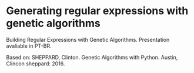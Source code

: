 # Generating regular expressions with genetic algorithms
Building Regular Expressions with Genetic Algorithms. Presentation avaliable in PT-BR.

Based on:
SHEPPARD, Clinton. Genetic Algorithms with Python. Austin, Clincon sheppard: 2016.
